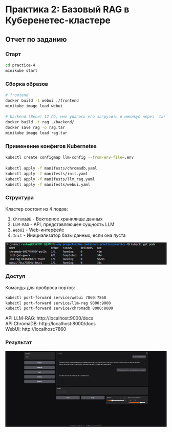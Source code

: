 # Практика 2: Базовый RAG в Куберенетес-кластере

## Отчет по заданию

### Старт

```bash
cd practice-4
minikube start
```

### Сборка образов

```bash
# frontend
docker build -t webui ./frontend
minikube image load webui

# backend (Весит 12 Гб, мне удалось его загрузить в миникуб через `tar`)
docker build -t rag ./backend/
docker save rag -o rag.tar 
minikube image load rag.tar
```

### Применение конфигов Kubernetes

```bash
kubectl create configmap llm-config --from-env-file=.env

kubectl apply -f manifests/chromadb.yaml
kubectl apply -f manifests/init.yaml
kubectl apply -f manifests/llm_rag.yaml
kubectl apply -f manifests/webui.yaml
```


### Структура

Кластер состоит из 4 подов:
1. `ChromaDB` - Векторное хранилище данных
2. `LLM-RAG` - API, представляющее сущность LLM
3. `WebUI` - Web-интерфейс
4. `Init` - Инициализатор базы данных, если она пуста

![alt text](images/pods.png)

### Доступ

Команды для проброса портов:
```bash
kubectl port-forward service/webui 7860:7860
kubectl port-forward service/llm-rag 9000:9000
kubectl port-forward service/chromadb 8000:8000
```

API LLM-RAG: http://localhost:9000/docs      
API ChromaDB: http://localhost:8000/docs     
WebUI: http://localhost:7860    

### Результат
![Result](images/webui.png)

